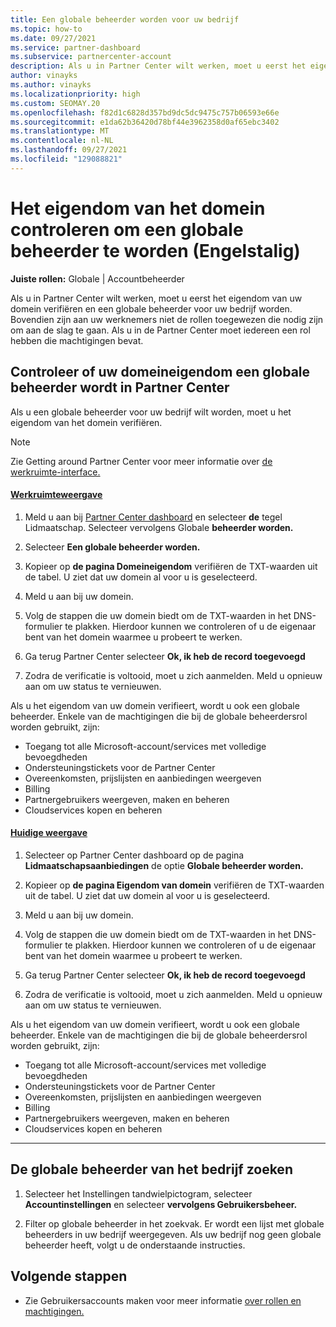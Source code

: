 ```yaml
---
title: Een globale beheerder worden voor uw bedrijf
ms.topic: how-to
ms.date: 09/27/2021
ms.service: partner-dashboard
ms.subservice: partnercenter-account
description: Als u in Partner Center wilt werken, moet u eerst het eigendom van uw domein controleren. Meer informatie over hoe u dit doet en hoe u een globale beheerder wordt die gebruikers kan toevoegen.
author: vinayks
ms.author: vinayks
ms.localizationpriority: high
ms.custom: SEOMAY.20
ms.openlocfilehash: f82d1c6828d357bd9dc5dc9475c757b06593e66e
ms.sourcegitcommit: e1da62b36420d78bf44e3962358d0af65ebc3402
ms.translationtype: MT
ms.contentlocale: nl-NL
ms.lasthandoff: 09/27/2021
ms.locfileid: "129088821"
---
```

# <a name="verify-your-domain-ownership-to-become-global-admin"></a>Het eigendom van het domein controleren om een globale beheerder te worden (Engelstalig)

**Juiste rollen:** Globale | Accountbeheerder

Als u in Partner Center wilt werken, moet u eerst het eigendom van uw domein verifiëren en een globale beheerder voor uw bedrijf worden. Bovendien zijn aan uw werknemers niet de rollen toegewezen die nodig zijn om aan de slag te gaan.  Als u in de Partner Center moet iedereen een rol hebben die machtigingen bevat.

## <a name="verify-your-domain-ownership-to-become-a-global-admin-in-partner-center"></a>Controleer of uw domeineigendom een globale beheerder wordt in Partner Center

Als u een globale beheerder voor uw bedrijf wilt worden, moet u het eigendom van het domein verifiëren.

> [!NOTE]
> Zie Getting around Partner Center voor meer informatie over [de werkruimte-interface.](get-around-partner-center.md#turn-workspaces-on-and-off)

#### <a name="workspaces-view"></a>[Werkruimteweergave](#tab/workspaces-view)

1. Meld u aan bij [Partner Center dashboard](https://partner.microsoft.com/dashboard) en selecteer **de** tegel Lidmaatschap. Selecteer vervolgens Globale **beheerder worden.**

2. Selecteer **Een globale beheerder worden.**

3. Kopieer op **de pagina Domeineigendom** verifiëren de TXT-waarden uit de tabel. U ziet dat uw domein al voor u is geselecteerd.

4. Meld u aan bij uw domein.

5. Volg de stappen die uw domein biedt om de TXT-waarden in het DNS-formulier te plakken.  Hierdoor kunnen we controleren of u de eigenaar bent van het domein waarmee u probeert te werken.

6. Ga terug Partner Center selecteer **Ok, ik heb de record toegevoegd**

7. Zodra de verificatie is voltooid, moet u zich aanmelden. Meld u opnieuw aan om uw status te vernieuwen.

Als u het eigendom van uw domein verifieert, wordt u ook een globale beheerder. Enkele van de machtigingen die bij de globale beheerdersrol worden gebruikt, zijn:

- Toegang tot alle Microsoft-account/services met volledige bevoegdheden
- Ondersteuningstickets voor de Partner Center
- Overeenkomsten, prijslijsten en aanbiedingen weergeven
- Billing
- Partnergebruikers weergeven, maken en beheren
- Cloudservices kopen en beheren

#### <a name="current-view"></a>[Huidige weergave](#tab/current-view)

1. Selecteer op Partner Center dashboard op de pagina **Lidmaatschapsaanbiedingen** de optie **Globale beheerder worden.**

2. Kopieer op **de pagina Eigendom van domein** verifiëren de TXT-waarden uit de tabel. U ziet dat uw domein al voor u is geselecteerd.

3. Meld u aan bij uw domein.

4. Volg de stappen die uw domein biedt om de TXT-waarden in het DNS-formulier te plakken.  Hierdoor kunnen we controleren of u de eigenaar bent van het domein waarmee u probeert te werken.

5. Ga terug Partner Center selecteer **Ok, ik heb de record toegevoegd**

6. Zodra de verificatie is voltooid, moet u zich aanmelden. Meld u opnieuw aan om uw status te vernieuwen.

Als u het eigendom van uw domein verifieert, wordt u ook een globale beheerder. Enkele van de machtigingen die bij de globale beheerdersrol worden gebruikt, zijn:

- Toegang tot alle Microsoft-account/services met volledige bevoegdheden
- Ondersteuningstickets voor de Partner Center
- Overeenkomsten, prijslijsten en aanbiedingen weergeven
- Billing
- Partnergebruikers weergeven, maken en beheren
- Cloudservices kopen en beheren

* * *

## <a name="find-the-companys-global-admin"></a>De globale beheerder van het bedrijf zoeken

1. Selecteer het Instellingen tandwielpictogram, selecteer **Accountinstellingen** en selecteer **vervolgens Gebruikersbeheer.**

2. Filter op globale beheerder in het zoekvak. Er wordt een lijst met globale beheerders in uw bedrijf weergegeven. Als uw bedrijf nog geen globale beheerder heeft, volgt u de onderstaande instructies.

## <a name="next-steps"></a>Volgende stappen

- Zie Gebruikersaccounts maken voor meer informatie [over rollen en machtigingen.](create-user-accounts-and-set-permissions.md) 